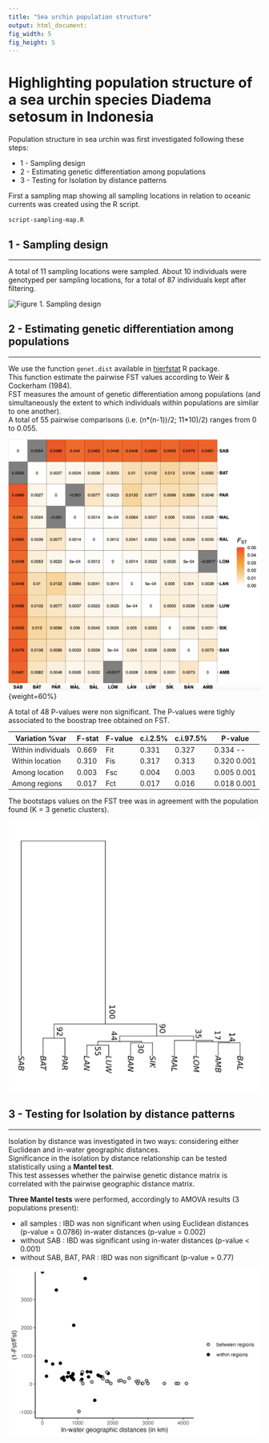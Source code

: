 ```yaml
--- 
title: "Sea urchin population structure" 
output: html_document: 
fig_width: 5 
fig_height: 5 
--- 
```


# Highlighting population structure of a sea urchin species **Diadema setosum** in Indonesia

Population structure in sea urchin was first investigated following these steps:
* 1 - Sampling design
* 2 - Estimating genetic differentiation among populations
* 3 - Testing for Isolation by distance patterns

First a sampling map showing all sampling locations in relation to oceanic currents was created using the R script.

```{r}, echo=FALSE,
script-sampling-map.R
```

## 1 - Sampling design
-----------------------  
  
A total of 11 sampling locations were sampled.
About 10 individuals were genotyped per sampling locations, for a total of 87 individuals kept after filtering.

![Figure 1. Sampling design](sampling-design.png)

## 2 - Estimating genetic differentiation among populations
-----------------------   
  
We use the function `genet.dist` available in [hierfstat](https://rdrr.io/cran/hierfstat/man/genet.dist.html) R package.  
This function estimate the pairwise FST values according to Weir & Cockerham (1984).  
FST measures the amount of genetic differentiation among populations (and simultaneously the extent to which individuals within populations are similar to one another).  
A total of 55 pairwise comparisons (i.e. (n*(n-1))/2; 11*10)/2) ranges from 0 to 0.055.  

![Figure 2 - Index of genetic differentiation](FST-matrix.png){weight=60%}

A total of 48 P-values were non significant.
The P-values were tighly associated to the boostrap tree obtained on FST.
  
  
|Variation	 %var  |F-stat|F-value|c.i.2.5% |c.i.97.5%|	P-value	   | 
|------------------|------|-------|---------|---------|------------|
|Within individuals|0.669 |	Fit	  |0.331	  |0.327	  |0.334	--	 |
|Within location	 |0.310 |	Fis	  |0.317	  |0.313	  |0.320	0.001|
|Among location	   |0.003 |	Fsc	  |0.004	  |0.003	  |0.005	0.001|	
|Among regions	   |0.017 |	Fct	  |0.017	  |0.016	  |0.018	0.001|	

The bootstaps values on the FST tree was in agreement with the population found (K = 3 genetic clusters).
 
![Figure 3 - UPGMA tree with bootstraps values on genetic differentiation index](tree-bootstap.png)

## 3 - Testing for Isolation by distance patterns
-----------------------   
  
Isolation by distance was investigated in two ways: considering either Euclidean and in-water geographic distances.  
Significance in the isolation by distance relationship can be tested statistically using a **Mantel test**.   
This test assesses whether the pairwise genetic distance matrix is correlated with the pairwise geographic distance matrix.  
  
**Three Mantel tests** were performed, accordingly to AMOVA results (3 populations present):  
  
* all samples : IBD was non significant when using Euclidean distances (p-value = 0.0786) in-water distances (p-value = 0.002)
* without SAB : IBD was significant using in-water distances (p-value < 0.001)
* without SAB, BAT, PAR : IBD was non significant (p-value = 0.77)

![Figure 4 - Pattern of isolation by distance (IBD) according to the three regions found](Isolation-by-distance.png)
